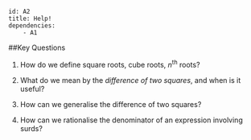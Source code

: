 ````
id: A2
title: Help!
dependencies: 
    - A1
````
##Key Questions 

1. How do we define square roots, cube roots, $n^{\textrm{th}}$ roots?

1. What do we mean by the _difference of two squares_, and when is it useful?

1. How can we generalise the difference of two squares?

1. How can we rationalise the denominator of an expression involving surds?

